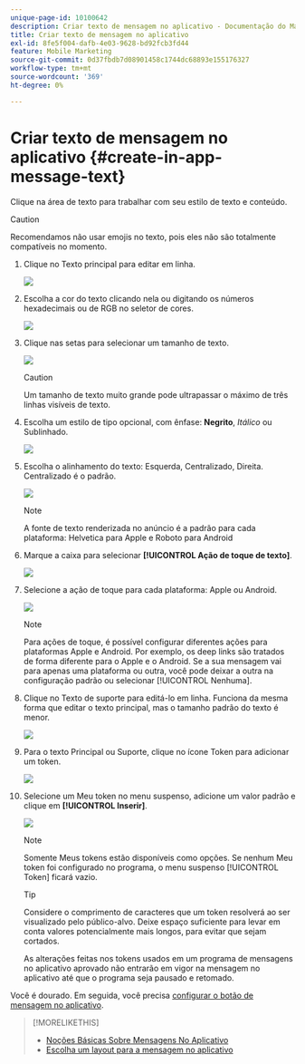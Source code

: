 ```yaml
---
unique-page-id: 10100642
description: Criar texto de mensagem no aplicativo - Documentação do Marketo - Documentação do produto
title: Criar texto de mensagem no aplicativo
exl-id: 8fe5f004-dafb-4e03-9628-bd92fcb3fd44
feature: Mobile Marketing
source-git-commit: 0d37fbdb7d08901458c1744dc68893e155176327
workflow-type: tm+mt
source-wordcount: '369'
ht-degree: 0%

---
```


# Criar texto de mensagem no aplicativo {#create-in-app-message-text}

Clique na área de texto para trabalhar com seu estilo de texto e conteúdo.

>[!CAUTION]
>
>Recomendamos não usar emojis no texto, pois eles não são totalmente compatíveis no momento.

1. Clique no Texto principal para editar em linha.

   ![](assets/image2016-5-6-9-3a56-3a56.png)

1. Escolha a cor do texto clicando nela ou digitando os números hexadecimais ou de RGB no seletor de cores.

   ![](assets/image2016-5-6-9-3a59-3a1.png)

1. Clique nas setas para selecionar um tamanho de texto.

   ![](assets/image2016-5-6-10-3a6-3a51.png)

   >[!CAUTION]
   >
   >Um tamanho de texto muito grande pode ultrapassar o máximo de três linhas visíveis de texto.

1. Escolha um estilo de tipo opcional, com ênfase: **Negrito**, _Itálico_ ou Sublinhado.

   ![](assets/image2016-5-6-10-3a15-3a32.png)

1. Escolha o alinhamento do texto: Esquerda, Centralizado, Direita. Centralizado é o padrão.

   ![](assets/image2016-5-6-10-3a18-3a45.png)

   >[!NOTE]
   >
   >A fonte de texto renderizada no anúncio é a padrão para cada plataforma: Helvetica para Apple e Roboto para Android

1. Marque a caixa para selecionar **[!UICONTROL Ação de toque de texto]**.

   ![](assets/image2016-5-6-10-3a20-3a41.png)

1. Selecione a ação de toque para cada plataforma: Apple ou Android.

   ![](assets/image2016-5-6-10-3a22-3a12.png)

   >[!NOTE]
   >
   >Para ações de toque, é possível configurar diferentes ações para plataformas Apple e Android. Por exemplo, os deep links são tratados de forma diferente para o Apple e o Android. Se a sua mensagem vai para apenas uma plataforma ou outra, você pode deixar a outra na configuração padrão ou selecionar [!UICONTROL Nenhuma].

1. Clique no Texto de suporte para editá-lo em linha. Funciona da mesma forma que editar o texto principal, mas o tamanho padrão do texto é menor.

   ![](assets/image2016-5-6-10-3a26-3a27.png)

1. Para o texto Principal ou Suporte, clique no ícone Token para adicionar um token.

   ![](assets/image2016-5-6-10-3a29-3a2.png)

1. Selecione um Meu token no menu suspenso, adicione um valor padrão e clique em **[!UICONTROL Inserir]**.

   ![](assets/mytoken.png)

   >[!NOTE]
   >
   >Somente Meus tokens estão disponíveis como opções. Se nenhum Meu token foi configurado no programa, o menu suspenso [!UICONTROL Token] ficará vazio.

   >[!TIP]
   >
   >Considere o comprimento de caracteres que um token resolverá ao ser visualizado pelo público-alvo. Deixe espaço suficiente para levar em conta valores potencialmente mais longos, para evitar que sejam cortados.

   As alterações feitas nos tokens usados em um programa de mensagens no aplicativo aprovado não entrarão em vigor na mensagem no aplicativo até que o programa seja pausado e retomado.

Você é dourado. Em seguida, você precisa [configurar o botão de mensagem no aplicativo](/help/marketo/product-docs/mobile-marketing/in-app-messages/creating-in-app-messages/set-up-the-in-app-message-button.md).

>[!MORELIKETHIS]
>
>* [Noções Básicas Sobre Mensagens No Aplicativo](/help/marketo/product-docs/mobile-marketing/in-app-messages/understanding-in-app-messages.md)
>* [Escolha um layout para a mensagem no aplicativo](/help/marketo/product-docs/mobile-marketing/in-app-messages/creating-in-app-messages/choose-a-layout-for-your-in-app-message.md)
